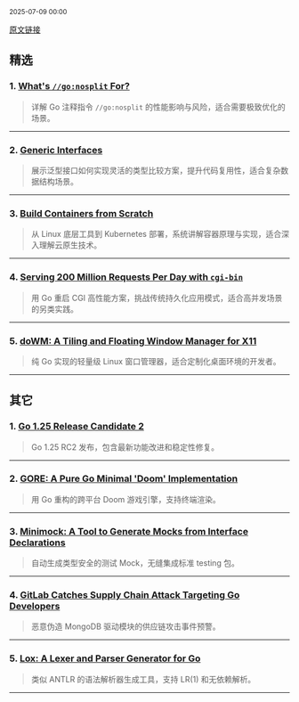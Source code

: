 <sub>2025-07-09 00:00</sub>


[原文链接](https://golangweekly.com/issues/561)


## 精选

### 1. [What's `//go:nosplit` For?](https://mcyoung.xyz)
> 详解 Go 注释指令 `//go:nosplit` 的性能影响与风险，适合需要极致优化的场景。

---

### 2. [Generic Interfaces](https://go.dev)
> 展示泛型接口如何实现灵活的类型比较方案，提升代码复用性，适合复杂数据结构场景。

---

### 3. [Build Containers from Scratch](https://frontendmasters.com)
> 从 Linux 底层工具到 Kubernetes 部署，系统讲解容器原理与实现，适合深入理解云原生技术。

---

### 4. [Serving 200 Million Requests Per Day with `cgi-bin`](https://jacob.gold)
> 用 Go 重启 CGI 高性能方案，挑战传统持久化应用模式，适合高并发场景的另类实践。

---

### 5. [doWM: A Tiling and Floating Window Manager for X11](https://dowm.softwarespot.top)
> 纯 Go 实现的轻量级 Linux 窗口管理器，适合定制化桌面环境的开发者。

---

## 其它

### 1. [Go 1.25 Release Candidate 2](https://golangweekly.com/link/171578/rss)
> Go 1.25 RC2 发布，包含最新功能改进和稳定性修复。

---

### 2. [GORE: A Pure Go Minimal 'Doom' Implementation](https://github.com)
> 用 Go 重构的跨平台 Doom 游戏引擎，支持终端渲染。

---

### 3. [Minimock: A Tool to Generate Mocks from Interface Declarations](https://github.com)
> 自动生成类型安全的测试 Mock，无缝集成标准 testing 包。

---

### 4. [GitLab Catches Supply Chain Attack Targeting Go Developers](https://golangweekly.com/link/171548/rss)
> 恶意伪造 MongoDB 驱动模块的供应链攻击事件预警。

---

### 5. [Lox: A Lexer and Parser Generator for Go](https://dcaiafa.github.io)
> 类似 ANTLR 的语法解析器生成工具，支持 LR(1) 和无依赖解析。

---
    